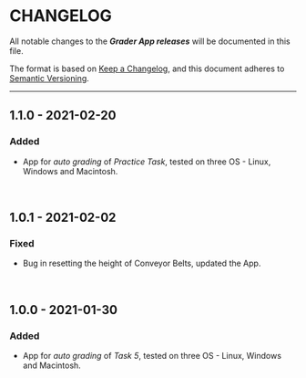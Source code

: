 # CHANGELOG

All notable changes to the ***Grader App releases*** will be documented in this file.

The format is based on [Keep a Changelog](https://keepachangelog.com/en/1.0.0/), and this document adheres to [Semantic Versioning](https://semver.org/spec/v2.0.0.html).

---

## 1.1.0 - 2021-02-20

### Added

- App for *auto grading* of *Practice Task*, tested on three OS - Linux, Windows and Macintosh.

<br>

## 1.0.1 - 2021-02-02

### Fixed

- Bug in resetting the height of Conveyor Belts, updated the App.

<br>

## 1.0.0 - 2021-01-30

### Added

- App for *auto grading* of *Task 5*, tested on three OS - Linux, Windows and Macintosh.

<br>

